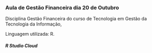 ### Aula de Gestão Financeira dia 20 de Outubro

Disciplina  Gestão Financeira do curso de Tecnologia em Gestão da Tecnologia da Informação,

Linguagem utilizada: R.

##### R Studio Cloud